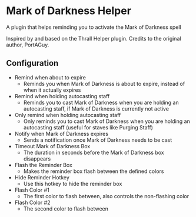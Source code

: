 # Mark of Darkness Helper
A plugin that helps reminding you to activate the Mark of Darkness spell

Inspired by and based on the Thrall Helper plugin.
Credits to the original author, PortAGuy.

## Configuration
- Remind when about to expire
  - Reminds you when Mark of Darkness is about to expire, instead of when it actually expires
- Remind when holding autocasting staff
  - Reminds you to cast Mark of Darkness when you are holding an autocasting staff, if Mark of Darkness is currently not active
- Only remind when holding autocasting staff
  - Only reminds you to cast Mark of Darkness when you are holding an autocasting staff (useful for staves like Purging Staff)
- Notify when Mark of Darkness expires
  - Sends a notification once Mark of Darkness needs to be cast
- Timeout Mark of Darkness Box
  - The duration in seconds before the Mark of Darkness box disappears
- Flash the Reminder Box
  - Makes the reminder box flash between the defined colors
- Hide Reminder Hotkey
  - Use this hotkey to hide the reminder box
- Flash Color #1
  - The first color to flash between, also controls the non-flashing color
- Flash Color #2
  - The second color to flash between

[//]: # (## Examples)

[//]: # ()
[//]: # (### Flashing Enabled)

[//]: # ()
[//]: # (![]&#40;https://i.imgur.com/5Veu8cq.gif&#41;)

[//]: # ()
[//]: # (### Flashing Disabled)

[//]: # ()
[//]: # (![]&#40;https://i.imgur.com/Ima9DgP.png&#41;)

